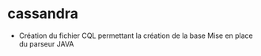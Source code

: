 # cassandra

- Création du fichier CQL permettant la création de la base
Mise en place du parseur JAVA
